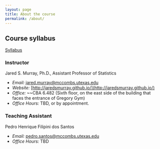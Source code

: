 ```yaml
---
layout: page
title: About the course
permalink: /about/
---
```


## Course syllabus

[Syllabus](../files/syllabus.pdf)

### Instructor
 Jared S. Murray, Ph.D., Assistant Professor of Statistics 

- *Email:* jared.murray@mccombs.utexas.edu
- *Website:* [http://jaredsmurray.github.io/](http://jaredsmurray.github.io/)
- *Office:* ~~CBA 6.482 (Sixth floor, on the east side of the building that faces the entrance of Gregory Gym)
- *Office Hours:* TBD, or by appointment. 

### Teaching Assistant 

Pedro Henrique Filipini dos Santos

- *Email:* pedro.santos@mccombs.utexas.edu
- *Office Hours:* TBD
